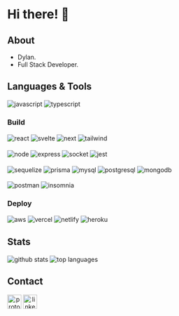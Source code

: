 # Hi there! :wave:

## About

- Dylan.
- Full Stack Developer.

## Languages & Tools

<div>
  <img align="center" alt="javascript" src="https://img.shields.io/badge/JavaScript-323330?style=for-the-badge&logo=javascript&logoColor=F7DF1E" />
  <img align="center" alt="typescript" src="https://img.shields.io/badge/TypeScript-007ACC?style=for-the-badge&logo=typescript&logoColor=white" />
</div>

### Build

<div>
  <img align="center" alt="react" src="https://img.shields.io/badge/React-20232A?style=for-the-badge&logo=react&logoColor=61DAFB" />
  <img align="center" alt="svelte" src="https://img.shields.io/badge/Svelte-4A4A55?style=for-the-badge&logo=svelte&logoColor=FF3E00" />
  <img align="center" alt="next" src="https://img.shields.io/badge/next.js-000000?style=for-the-badge&logo=nextdotjs&logoColor=white" />
  <img align="center" alt="tailwind" src="https://img.shields.io/badge/Tailwind_CSS-38B2AC?style=for-the-badge&logo=tailwind-css&logoColor=white" />
</div>

<br>

<div>
  <img align="center" alt="node" src="https://img.shields.io/badge/Node.js-339933?style=for-the-badge&logo=nodedotjs&logoColor=white" />
  <img align="center" alt="express" src="https://img.shields.io/badge/Express.js-000000?style=for-the-badge&logo=express&logoColor=white" />
  <img align="center" alt="socket" src="https://img.shields.io/badge/Socket.io-010101?&style=for-the-badge&logo=Socket.io&logoColor=white" />
  <img align="center" alt="jest" src="https://img.shields.io/badge/Jest-C21325?style=for-the-badge&logo=jest&logoColor=white" />
</div>

<br>

<div>
  <img align="center" alt="sequelize" src="https://img.shields.io/badge/Sequelize-52B0E7?style=for-the-badge&logo=Sequelize&logoColor=white" />
  <img align="center" alt="prisma" src="https://img.shields.io/badge/Prisma-3982CE?style=for-the-badge&logo=Prisma&logoColor=white" />
  <img align="center" alt="mysql" src="https://img.shields.io/badge/MySQL-005C84?style=for-the-badge&logo=mysql&logoColor=white" />
  <img align="center" alt="postgresql" src="https://img.shields.io/badge/PostgreSQL-316192?style=for-the-badge&logo=postgresql&logoColor=white" />
  <img align="center" alt="mongodb" src="https://img.shields.io/badge/MongoDB-4EA94B?style=for-the-badge&logo=mongodb&logoColor=white" />
</div>

<br>

<div>
  <img align="center" alt="postman" src="https://img.shields.io/badge/Postman-FF6C37?style=for-the-badge&logo=Postman&logoColor=white" />
  <img align="center" alt="insomnia" src="https://img.shields.io/badge/Insomnia-5849be?style=for-the-badge&logo=Insomnia&logoColor=white" />
</div>

### Deploy
<div>
  <img align="center" alt="aws" src="https://img.shields.io/badge/Amazon_AWS-FF9900?style=for-the-badge&logo=amazonaws&logoColor=white" />
  <img align="center" alt="vercel" src="https://img.shields.io/badge/Vercel-000000?style=for-the-badge&logo=vercel&logoColor=white" />
  <img align="center" alt="netlify" src="https://img.shields.io/badge/Netlify-00C7B7?style=for-the-badge&logo=netlify&logoColor=white" />
  <img align="center" alt="heroku" src="https://img.shields.io/badge/Heroku-430098?style=for-the-badge&logo=heroku&logoColor=whitee" />
</div>

## Stats

<div>
  <img align="center" alt="github stats" src="https://github-readme-stats.vercel.app/api?username=dylanullrich&show_icons=true&theme=radical&count_private=true" />
  <img align="center" alt="top languages" src="https://github-readme-stats.vercel.app/api/top-langs/?username=dylanullrich&theme=radical&layout" />
</div>

## Contact

<a align="center" href="mailto:me@dylanullrich.com" target="_blank" rel="noopener noreferrer"><img height="32" src="https://img.shields.io/badge/ProtonMail-8B89CC?style=for-the-badge&logo=protonmail&logoColor=white" alt="protonmail logo"></a>
<a  align="center" href="https://www.linkedin.com/in/dsullrich/" target="_blank" rel="noopener noreferrer"><img height="32" src="https://img.shields.io/badge/LinkedIn-0077B5?style=for-the-badge&logo=linkedin&logoColor=white" alt="linkedin logo"></a>
